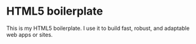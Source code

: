 # HTML5 boilerplate
This is my HTML5 boilerplate. I use it to build fast, robust, and adaptable web apps or sites.